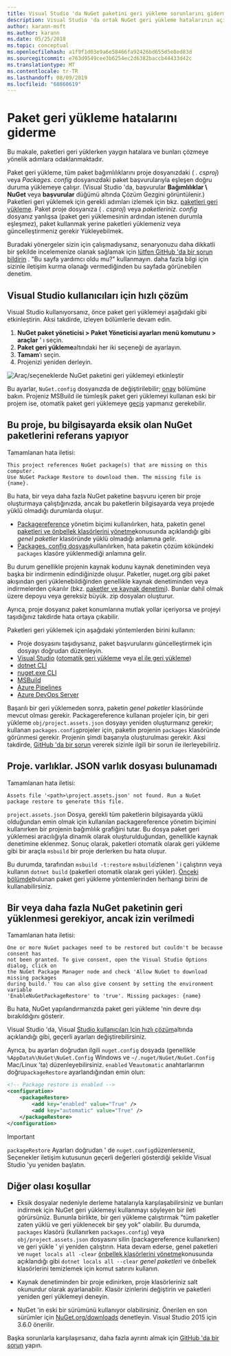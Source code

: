 ```yaml
---
title: Visual Studio 'da NuGet paketini geri yükleme sorunlarını giderme
description: Visual Studio 'da ortak NuGet geri yükleme hatalarının açıklaması ve bunların nasıl giderileceği.
author: karann-msft
ms.author: karann
ms.date: 05/25/2018
ms.topic: conceptual
ms.openlocfilehash: a1f9f1d03e9a6e58466fa92426bd655d5e8ed83d
ms.sourcegitcommit: e763d9549cee3b6254ec2d6382baccb44433d42c
ms.translationtype: MT
ms.contentlocale: tr-TR
ms.lasthandoff: 08/09/2019
ms.locfileid: "68860619"
---
```

# <a name="troubleshooting-package-restore-errors"></a>Paket geri yükleme hatalarını giderme

Bu makale, paketleri geri yüklerken yaygın hatalara ve bunları çözmeye yönelik adımlara odaklanmaktadır. 

Paket geri yükleme, tüm paket bağımlılıklarını proje dosyanızdaki ( *. csproj*) veya *Packages. config* dosyanızdaki paket başvurularıyla eşleşen doğru duruma yüklemeye çalışır. (Visual Studio 'da, başvurular **Bağımlılıklar \ NuGet** veya **başvurular** düğümü altında Çözüm Gezgini görüntülenir.) Paketleri geri yüklemek için gerekli adımları izlemek için bkz. [paketleri geri yükleme](../consume-packages/package-restore.md#restore-packages). Paket proje dosyanıza ( *. csproj*) veya *paketleriniz. config* dosyanız yanlışsa (paket geri yüklemesinin ardından istenen durumla eşleşmez), paket kullanmak yerine paketleri yüklemeniz veya güncelleştirmeniz gerekir Yükleyebilmek.

Buradaki yönergeler sizin için çalışmadıysanız, senaryonuzu daha dikkatli bir şekilde incelemenize olanak sağlamak için [lütfen GitHub 'da bir sorun bildirin](https://github.com/NuGet/docs.microsoft.com-nuget/issues) . "Bu sayfa yardımcı oldu mu?" kullanmayın. daha fazla bilgi için sizinle iletişim kurma olanağı vermediğinden bu sayfada görünebilen denetim.

## <a name="quick-solution-for-visual-studio-users"></a>Visual Studio kullanıcıları için hızlı çözüm

Visual Studio kullanıyorsanız, önce paket geri yüklemeyi aşağıdaki gibi etkinleştirin. Aksi takdirde, izleyen bölümlerle devam edin.

1. **NuGet paket yöneticisi > Paket Yöneticisi ayarları menü komutunu > araçlar** ' ı seçin.
1. **Paket geri yükleme**altındaki her iki seçeneği de ayarlayın.
1. **Tamam**’ı seçin.
1. Projenizi yeniden derleyin.

![Araç/seçeneklerde NuGet paketini geri yüklemeyi etkinleştir](../consume-packages/media/restore-01-autorestoreoptions.png)

Bu ayarlar, `NuGet.config` dosyanızda de değiştirilebilir; [onay](#consent) bölümüne bakın. Projeniz MSBuild ile tümleşik paket geri yüklemeyi kullanan eski bir projem ise, otomatik paket geri yüklemeye [geçiş](package-restore.md#migrate-to-automatic-package-restore-visual-studio) yapmanız gerekebilir.

<a name="missing"></a>

## <a name="this-project-references-nuget-packages-that-are-missing-on-this-computer"></a>Bu proje, bu bilgisayarda eksik olan NuGet paketlerini referans yapıyor

Tamamlanan hata iletisi:

```output
This project references NuGet package(s) that are missing on this computer.
Use NuGet Package Restore to download them. The missing file is {name}.
```

Bu hata, bir veya daha fazla NuGet paketine başvuru içeren bir proje oluşturmaya çalıştığınızda, ancak bu paketlerin bilgisayarda veya projede yüklü olmadığı durumlarda oluşur.

- [Packagereference](package-references-in-project-files.md) yönetim biçimi kullanılırken, hata, paketin genel [paketleri ve önbellek klasörlerini yönetme](managing-the-global-packages-and-cache-folders.md)konusunda açıklandığı gibi *genel paketler* klasöründe yüklü olmadığı anlamına gelir.
- [Packages. config dosyası](../reference/packages-config.md)kullanılırken, hata paketin çözüm kökündeki `packages` klasöre yüklenmediği anlamına gelir.

Bu durum genellikle projenin kaynak kodunu kaynak denetiminden veya başka bir indirmenin edindiğinizde oluşur. Paketler, nuget.org gibi paket akışından geri yüklenebildiğinden genellikle kaynak denetiminden veya indirmelerden çıkarılır (bkz. [paketler ve kaynak denetimi](Packages-and-Source-Control.md)). Bunlar dahil olmak üzere depoyu veya gereksiz büyük. zip dosyaları oluşturur.

Ayrıca, proje dosyanız paket konumlarına mutlak yollar içeriyorsa ve projeyi taşıdığınız takdirde hata ortaya çıkabilir.

Paketleri geri yüklemek için aşağıdaki yöntemlerden birini kullanın:

- Proje dosyasını taşıdıysanız, paket başvurularını güncelleştirmek için dosyayı doğrudan düzenleyin.
- [Visual Studio](package-restore.md#restore-using-visual-studio) ([otomatik geri yükleme](package-restore.md#restore-packages-automatically-using-visual-studio) veya [el ile geri yükleme](package-restore.md#restore-packages-manually-using-visual-studio))
- [dotnet CLI](package-restore.md#restore-using-the-dotnet-cli)
- [nuget.exe CLI](package-restore.md#restore-using-the-nugetexe-cli)
- [MSBuild](package-restore.md#restore-using-msbuild)
- [Azure Pipelines](package-restore.md#restore-using-azure-pipelines)
- [Azure DevOps Server](package-restore.md#restore-using-azure-devops-server)

Başarılı bir geri yüklemeden sonra, paketin *genel paketler* klasöründe mevcut olması gerekir. Packagereference kullanan projeler için, bir geri yükleme `obj/project.assets.json` dosyayı yeniden oluşturmanız gerekir; kullanan `packages.config`projeler için, paketin projenin `packages` klasöründe görünmesi gerekir. Projenin şimdi başarıyla oluşturulması gerekir. Aksi takdirde, [GitHub 'da bir sorun](https://github.com/NuGet/docs.microsoft.com-nuget/issues) vererek sizinle ilgili bir sorun ile ilerleyebiliriz.

<a name="assets"></a>

## <a name="assets-file-projectassetsjson-not-found"></a>Proje. varlıklar. JSON varlık dosyası bulunamadı

Tamamlanan hata iletisi:

```output
Assets file '<path>\project.assets.json' not found. Run a NuGet package restore to generate this file.
```

`project.assets.json` Dosya, gerekli tüm paketlerin bilgisayarda yüklü olduğundan emin olmak için kullanılan packagereference yönetim biçimini kullanırken bir projenin bağımlılık grafiğini tutar. Bu dosya paket geri yüklemesi aracılığıyla dinamik olarak oluşturulduğundan, genellikle kaynak denetimine eklenmez. Sonuç olarak, paketleri otomatik olarak geri yükleme gibi bir araçla `msbuild` bir proje derlerken bu hata oluşur.

Bu durumda, tarafından `msbuild -t:restore` `msbuild`izlenen ' i çalıştırın veya kullanın `dotnet build` (paketleri otomatik olarak geri yükler). [Önceki bölümde](#missing)bulunan paket geri yükleme yöntemlerinden herhangi birini de kullanabilirsiniz.

<a name="consent"></a>

## <a name="one-or-more-nuget-packages-need-to-be-restored-but-couldnt-be-because-consent-has-not-been-granted"></a>Bir veya daha fazla NuGet paketinin geri yüklenmesi gerekiyor, ancak izin verilmedi

Tamamlanan hata iletisi:

```output
One or more NuGet packages need to be restored but couldn't be because consent has
not been granted. To give consent, open the Visual Studio Options dialog, click on
the NuGet Package Manager node and check 'Allow NuGet to download missing packages
during build.' You can also give consent by setting the environment variable
'EnableNuGetPackageRestore' to 'true'. Missing packages: {name}
```

Bu hata, NuGet yapılandırmanızda paket geri yükleme 'nin devre dışı bırakıldığını gösterir.

Visual Studio 'da, Visual [Studio kullanıcıları Için hızlı çözüm](#quick-solution-for-visual-studio-users)altında açıklandığı gibi, geçerli ayarları değiştirebilirsiniz.

Ayrıca, bu ayarları doğrudan ilgili `nuget.config` dosyada (genellikle `%AppData%\NuGet\NuGet.Config` Windows ve `~/.nuget/NuGet/NuGet.Config` Mac/Linux 'ta) düzenleyebilirsiniz. `enabled` Ve`automatic` anahtarlarının doğru`packageRestore` ayarlandığından emin olun:

```xml
<!-- Package restore is enabled -->
<configuration>
    <packageRestore>
        <add key="enabled" value="True" />
        <add key="automatic" value="True" />
    </packageRestore>
</configuration>
```

> [!Important]
> `packageRestore` Ayarları doğrudan ' de `nuget.config`düzenlerseniz, Seçenekler iletişim kutusunun geçerli değerleri gösterdiği şekilde Visual Studio 'yu yeniden başlatın.

## <a name="other-potential-conditions"></a>Diğer olası koşullar

- Eksik dosyalar nedeniyle derleme hatalarıyla karşılaşabilirsiniz ve bunları indirmek için NuGet geri yüklemeyi kullanmayı söyleyen bir ileti görürsünüz. Bununla birlikte, bir geri yükleme çalıştırmak "tüm paketler zaten yüklü ve geri yüklenecek bir şey yok" olabilir. Bu durumda, `packages` klasörü (kullanırken `packages.config`) veya `obj/project.assets.json` dosyasını silin (packagereference kullanırken) ve geri yükle ' yi yeniden çalıştırın. Hata devam ederse, genel paketleri ve `nuget locals all -clear` [önbellek klasörlerini yönetme](managing-the-global-packages-and-cache-folders.md)konusunda açıklandığı gibi `dotnet locals all --clear` *genel paketleri* ve önbellek klasörlerini temizlemek için komut satırını kullanın.

- Kaynak denetiminden bir proje edinirken, proje klasörleriniz salt okunurdur olarak ayarlanabilir. Klasör izinlerini değiştirin ve paketleri yeniden geri yüklemeyi deneyin.

- NuGet 'in eski bir sürümünü kullanıyor olabilirsiniz. Önerilen en son sürümler için [NuGet.org/downloads](https://www.nuget.org/downloads) denetleyin. Visual Studio 2015 için 3.6.0 önerilir.

Başka sorunlarla karşılaşırsanız, daha fazla ayrıntı almak için [GitHub 'da bir sorun](https://github.com/NuGet/docs.microsoft.com-nuget/issues) yapın.
